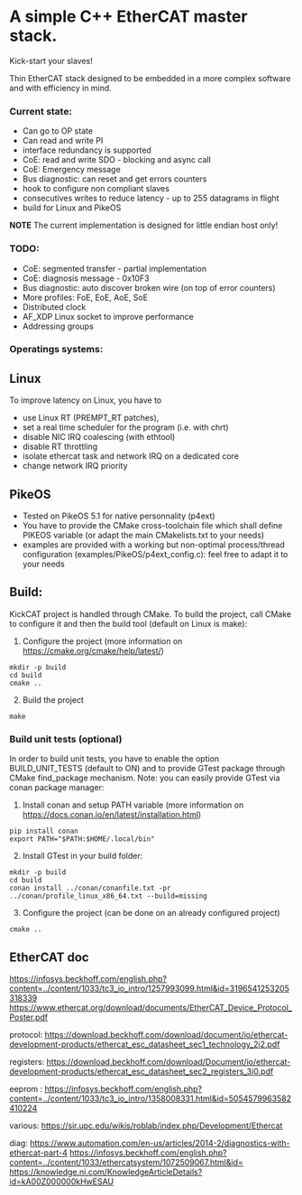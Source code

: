# A simple C++ EtherCAT master stack.

Kick-start your slaves!

Thin EtherCAT stack designed to be embedded in a more complex software and with efficiency in mind.

### Current state:
 - Can go to OP state
 - Can read and write PI
 - interface redundancy is supported
 - CoE: read and write SDO - blocking and async call
 - CoE: Emergency message
 - Bus diagnostic: can reset and get errors counters
 - hook to configure non compliant slaves
 - consecutives writes to reduce latency - up to 255 datagrams in flight
 - build for Linux and PikeOS

**NOTE** The current implementation is designed for little endian host only!

### TODO:
 - CoE: segmented transfer - partial implementation
 - CoE: diagnosis message - 0x10F3
 - Bus diagnostic: auto discover broken wire (on top of error counters)
 - More profiles: FoE, EoE, AoE, SoE
 - Distributed clock
 - AF_XDP Linux socket to improve performance
 - Addressing groups

### Operatings systems:
## Linux
To improve latency on Linux, you have to
 - use Linux RT (PREMPT_RT patches),
 - set a real time scheduler for the program (i.e. with chrt)
 - disable NIC IRQ coalescing (with ethtool)
 - disable RT throttling
 - isolate ethercat task and network IRQ on a dedicated core
 - change network IRQ priority

## PikeOS
 - Tested on PikeOS 5.1 for native personnality (p4ext)
 - You have to provide the CMake cross-toolchain file which shall define PIKEOS variable (or adapt the main CMakelists.txt to your needs)
 - examples are provided with a working but non-optimal process/thread configuration (examples/PikeOS/p4ext_config.c): feel free to adapt it to your needs

## Build:
KickCAT project is handled through CMake. To build the project, call CMake to configure it and then the build tool (default on Linux is make):
  1. Configure the project (more information on https://cmake.org/cmake/help/latest/)
  ```
  mkdir -p build
  cd build
  cmake ..
  ```
  2. Build the project
  ```
  make
  ```

### Build unit tests (optional)
In order to build unit tests, you have to enable the option BUILD_UNIT_TESTS (default to ON) and to provide GTest package through CMake find_package mechanism.
Note: you can easily provide GTest via conan package manager:
  1. Install conan and setup PATH variable (more information on https://docs.conan.io/en/latest/installation.html)
  ```
  pip install conan
  export PATH="$PATH:$HOME/.local/bin"
  ```
  2. Install GTest in your build folder:
  ```
  mkdir -p build
  cd build
  conan install ../conan/conanfile.txt -pr ../conan/profile_linux_x86_64.txt --build=missing
  ```
  3. Configure the project (can be done on an already configured project)
  ```
  cmake ..
  ```

## EtherCAT doc
https://infosys.beckhoff.com/english.php?content=../content/1033/tc3_io_intro/1257993099.html&id=3196541253205318339
https://www.ethercat.org/download/documents/EtherCAT_Device_Protocol_Poster.pdf

protocol:
https://download.beckhoff.com/download/document/io/ethercat-development-products/ethercat_esc_datasheet_sec1_technology_2i2.pdf

registers:
https://download.beckhoff.com/download/Document/io/ethercat-development-products/ethercat_esc_datasheet_sec2_registers_3i0.pdf

eeprom :
https://infosys.beckhoff.com/english.php?content=../content/1033/tc3_io_intro/1358008331.html&id=5054579963582410224

various:
https://sir.upc.edu/wikis/roblab/index.php/Development/Ethercat

diag:
https://www.automation.com/en-us/articles/2014-2/diagnostics-with-ethercat-part-4
https://infosys.beckhoff.com/english.php?content=../content/1033/ethercatsystem/1072509067.html&id=
https://knowledge.ni.com/KnowledgeArticleDetails?id=kA00Z000000kHwESAU
